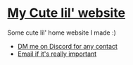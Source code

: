 # [My Cute lil' website](https://jpvinnie.github.io)

Some cute lil' home website I made :)

* [DM me on Discord for any contact](https://discord.com/channels/@me/294518633541926912)
* [Email if it's really important](JanPaul.Ramos@Protonmail.com)
